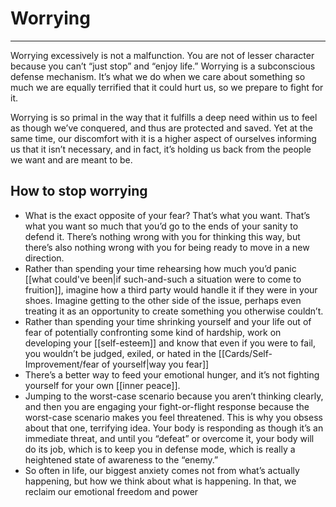 # Worrying
---
Worrying excessively is not a malfunction. You are not of lesser character because you can’t “just stop” and “enjoy life.” Worrying is a subconscious defense mechanism. It’s what we do when we care about something so much we are equally terrified that it could hurt us, so we prepare to fight for it.

Worrying is so primal in the way that it fulfills a deep need within us to feel as though we’ve conquered, and thus are protected and saved. Yet at the same time, our discomfort with it is a higher aspect of ourselves informing us that it isn’t necessary, and in fact, it’s holding us back from the people we want and are meant to be.

## How to stop worrying
- What is the exact opposite of your fear? That’s what you want. That’s what you want so much that you’d go to the ends of your sanity to defend it. There’s nothing wrong with you for thinking this way, but there’s also nothing wrong with you for being ready to move in a new direction.
- Rather than spending your time rehearsing how much you’d panic [[what could've been|if such-and-such a situation were to come to fruition]], imagine how a third party would handle it if they were in your shoes. Imagine getting to the other side of the issue, perhaps even treating it as an opportunity to create something you otherwise couldn’t.
- Rather than spending your time shrinking yourself and your life out of fear of potentially confronting some kind of hardship, work on developing your [[self-esteem]] and know that even if you were to fail, you wouldn’t be judged, exiled, or hated in the [[Cards/Self-Improvement/fear of yourself|way you fear]]
- There’s a better way to feed your emotional hunger, and it’s not fighting yourself for your own [[inner peace]].
- Jumping to the worst-case scenario because you aren’t thinking clearly, and then you are engaging your fight-or-flight response because the worst-case scenario makes you feel threatened. This is why you obsess about that one, terrifying idea. Your body is responding as though it’s an immediate threat, and until you “defeat” or overcome it, your body will do its job, which is to keep you in defense mode, which is really a heightened state of awareness to the “enemy.”
- So often in life, our biggest anxiety comes not from what’s actually happening, but how we think about what is happening. In that, we reclaim our emotional freedom and power